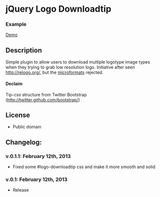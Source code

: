 # jQuery Logo Downloadtip

### Example
[Demo](http://demo.jarnesjo.net/jquery-logo-downloadtip/)

## Description
Simple plugin to allow users to download multiple logotype image types when they trying to grab low resolution logo.
Initiative after seen http://relogo.org/, but the [microformats](http://microformats.org/wiki/rel-logo) rejected.

#### Declaim
Tip-css structure from Twitter Bootstrap (http://twitter.github.com/bootstrap/)

## License
* Public domain

## Changelog:

### v.0.1.1: February 12th, 2013
* Fixed some #logo-downloadtip css and make it more smooth and solid

### v.0.1: February 12th, 2013
* Release


